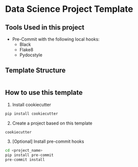 # Data Science Project Template

## Tools Used in this project

- Pre-Commit with the following local hooks:
  - Black
  - Flake8
  - Pydocstyle

## Template Structure

```

```

## How to use this template

1. Install cookiecutter

```bash
pip install cookiecutter
```

2. Create a project based on this template

```bash
cookiecutter
```

3. [Optional] Install pre-commit hooks

```bash
cd <project_name>
pip install pre-commit
pre-commit install
```
